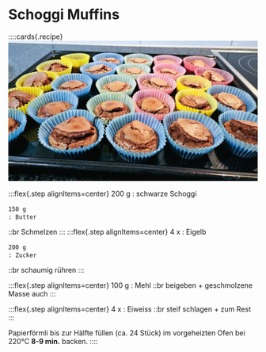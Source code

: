 # Schoggi Muffins

::::cards{.recipe}
![](images/muffins.jpg)

:::flex{.step alignItems=center}
    200 g
    : schwarze Schoggi

    150 g
    : Butter

::br
    Schmelzen
:::
:::flex{.step alignItems=center}
    4 x
    : Eigelb

    200 g
    : Zucker
::br
    schaumig rühren
:::


:::flex{.step alignItems=center}
    100 g
    : Mehl
::br
    beigeben + geschmolzene Masse auch
:::


:::flex{.step alignItems=center}
    4 x
    : Eiweiss
::br
    steif schlagen + zum Rest
:::


Papierförmli bis zur Hälfte füllen (ca. 24 Stück) im vorgeheizten Ofen bei 220°C **8-9 min.** backen.
::::